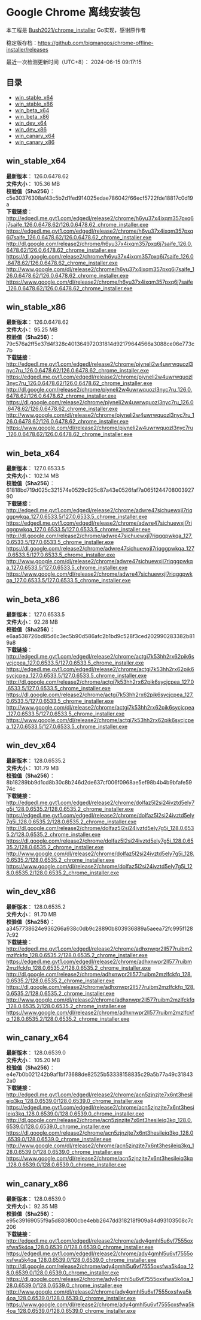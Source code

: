 # Google Chrome 离线安装包
本工程是 [Bush2021/chrome_installer](https://github.com/Bush2021/chrome_installer) Go实现，感谢原作者

稳定版存档：<https://github.com/bigmangos/chrome-offline-installer/releases>

最近一次检测更新时间（UTC+8）：
2024-06-15 09:17:15

## 目录
* [win_stable_x64](https://github.com/bigmangos/chrome-offline-installer?tab=readme-ov-file#win_stable_x64)
* [win_stable_x86](https://github.com/bigmangos/chrome-offline-installer?tab=readme-ov-file#win_stable_x86)
* [win_beta_x64](https://github.com/bigmangos/chrome-offline-installer?tab=readme-ov-file#win_beta_x64)
* [win_beta_x86](https://github.com/bigmangos/chrome-offline-installer?tab=readme-ov-file#win_beta_x86)
* [win_dev_x64](https://github.com/bigmangos/chrome-offline-installer?tab=readme-ov-file#win_dev_x64)
* [win_dev_x86](https://github.com/bigmangos/chrome-offline-installer?tab=readme-ov-file#win_dev_x86)
* [win_canary_x64](https://github.com/bigmangos/chrome-offline-installer?tab=readme-ov-file#win_canary_x64)
* [win_canary_x86](https://github.com/bigmangos/chrome-offline-installer?tab=readme-ov-file#win_canary_x86)

## win_stable_x64
**最新版本**： 126.0.6478.62  
**文件大小**： 105.36 MB  
**校验值（Sha256）**： c5e30376308af43c5b2d1fed914025edae786042f66ecf5722fde18817c0d19a  
**下载链接**：
http://edgedl.me.gvt1.com/edgedl/release2/chrome/h6yu37x4ixqm357pxq6j7saife_126.0.6478.62/126.0.6478.62_chrome_installer.exe
https://edgedl.me.gvt1.com/edgedl/release2/chrome/h6yu37x4ixqm357pxq6j7saife_126.0.6478.62/126.0.6478.62_chrome_installer.exe
http://dl.google.com/release2/chrome/h6yu37x4ixqm357pxq6j7saife_126.0.6478.62/126.0.6478.62_chrome_installer.exe
https://dl.google.com/release2/chrome/h6yu37x4ixqm357pxq6j7saife_126.0.6478.62/126.0.6478.62_chrome_installer.exe
http://www.google.com/dl/release2/chrome/h6yu37x4ixqm357pxq6j7saife_126.0.6478.62/126.0.6478.62_chrome_installer.exe
https://www.google.com/dl/release2/chrome/h6yu37x4ixqm357pxq6j7saife_126.0.6478.62/126.0.6478.62_chrome_installer.exe
## win_stable_x86
**最新版本**： 126.0.6478.62  
**文件大小**： 95.25 MB  
**校验值（Sha256）**： 79c576a2ff5e37d4f328c401364972031814d92179644566a3088ce06e773c7b  
**下载链接**：
http://edgedl.me.gvt1.com/edgedl/release2/chrome/piyneli2w4uwrwquozl3nyc7ru_126.0.6478.62/126.0.6478.62_chrome_installer.exe
https://edgedl.me.gvt1.com/edgedl/release2/chrome/piyneli2w4uwrwquozl3nyc7ru_126.0.6478.62/126.0.6478.62_chrome_installer.exe
http://dl.google.com/release2/chrome/piyneli2w4uwrwquozl3nyc7ru_126.0.6478.62/126.0.6478.62_chrome_installer.exe
https://dl.google.com/release2/chrome/piyneli2w4uwrwquozl3nyc7ru_126.0.6478.62/126.0.6478.62_chrome_installer.exe
http://www.google.com/dl/release2/chrome/piyneli2w4uwrwquozl3nyc7ru_126.0.6478.62/126.0.6478.62_chrome_installer.exe
https://www.google.com/dl/release2/chrome/piyneli2w4uwrwquozl3nyc7ru_126.0.6478.62/126.0.6478.62_chrome_installer.exe
## win_beta_x64
**最新版本**： 127.0.6533.5  
**文件大小**： 102.14 MB  
**校验值（Sha256）**： 61818bd719d025c321574e0529c925c87a43e0526faf7a065124470800392790  
**下载链接**：
http://edgedl.me.gvt1.com/edgedl/release2/chrome/adwre47sichuewxjl7riqggpwkqa_127.0.6533.5/127.0.6533.5_chrome_installer.exe
https://edgedl.me.gvt1.com/edgedl/release2/chrome/adwre47sichuewxjl7riqggpwkqa_127.0.6533.5/127.0.6533.5_chrome_installer.exe
http://dl.google.com/release2/chrome/adwre47sichuewxjl7riqggpwkqa_127.0.6533.5/127.0.6533.5_chrome_installer.exe
https://dl.google.com/release2/chrome/adwre47sichuewxjl7riqggpwkqa_127.0.6533.5/127.0.6533.5_chrome_installer.exe
http://www.google.com/dl/release2/chrome/adwre47sichuewxjl7riqggpwkqa_127.0.6533.5/127.0.6533.5_chrome_installer.exe
https://www.google.com/dl/release2/chrome/adwre47sichuewxjl7riqggpwkqa_127.0.6533.5/127.0.6533.5_chrome_installer.exe
## win_beta_x86
**最新版本**： 127.0.6533.5  
**文件大小**： 92.28 MB  
**校验值（Sha256）**： e6aa538726bd85d6c3ec5b90d586afc2b1bd9c528f3ced202990283382b819a8  
**下载链接**：
http://edgedl.me.gvt1.com/edgedl/release2/chrome/actgi7k53hh2rx62pik6sycjcpea_127.0.6533.5/127.0.6533.5_chrome_installer.exe
https://edgedl.me.gvt1.com/edgedl/release2/chrome/actgi7k53hh2rx62pik6sycjcpea_127.0.6533.5/127.0.6533.5_chrome_installer.exe
http://dl.google.com/release2/chrome/actgi7k53hh2rx62pik6sycjcpea_127.0.6533.5/127.0.6533.5_chrome_installer.exe
https://dl.google.com/release2/chrome/actgi7k53hh2rx62pik6sycjcpea_127.0.6533.5/127.0.6533.5_chrome_installer.exe
http://www.google.com/dl/release2/chrome/actgi7k53hh2rx62pik6sycjcpea_127.0.6533.5/127.0.6533.5_chrome_installer.exe
https://www.google.com/dl/release2/chrome/actgi7k53hh2rx62pik6sycjcpea_127.0.6533.5/127.0.6533.5_chrome_installer.exe
## win_dev_x64
**最新版本**： 128.0.6535.2  
**文件大小**： 101.79 MB  
**校验值（Sha256）**： 8b18289bb9d1cd8b30c8b246d2de637cf006f0968ae5ef98b4b4b9bfafe5974c  
**下载链接**：
http://edgedl.me.gvt1.com/edgedl/release2/chrome/dolfaz5l2si24ivztd5ely7g5i_128.0.6535.2/128.0.6535.2_chrome_installer.exe
https://edgedl.me.gvt1.com/edgedl/release2/chrome/dolfaz5l2si24ivztd5ely7g5i_128.0.6535.2/128.0.6535.2_chrome_installer.exe
http://dl.google.com/release2/chrome/dolfaz5l2si24ivztd5ely7g5i_128.0.6535.2/128.0.6535.2_chrome_installer.exe
https://dl.google.com/release2/chrome/dolfaz5l2si24ivztd5ely7g5i_128.0.6535.2/128.0.6535.2_chrome_installer.exe
http://www.google.com/dl/release2/chrome/dolfaz5l2si24ivztd5ely7g5i_128.0.6535.2/128.0.6535.2_chrome_installer.exe
https://www.google.com/dl/release2/chrome/dolfaz5l2si24ivztd5ely7g5i_128.0.6535.2/128.0.6535.2_chrome_installer.exe
## win_dev_x86
**最新版本**： 128.0.6535.2  
**文件大小**： 91.70 MB  
**校验值（Sha256）**： a3457738624e936266a938c0db9c28890b803936889a5aeea72fc995f1287c92  
**下载链接**：
http://edgedl.me.gvt1.com/edgedl/release2/chrome/adhxnwpr2ll577ruibm2mzlfckfq_128.0.6535.2/128.0.6535.2_chrome_installer.exe
https://edgedl.me.gvt1.com/edgedl/release2/chrome/adhxnwpr2ll577ruibm2mzlfckfq_128.0.6535.2/128.0.6535.2_chrome_installer.exe
http://dl.google.com/release2/chrome/adhxnwpr2ll577ruibm2mzlfckfq_128.0.6535.2/128.0.6535.2_chrome_installer.exe
https://dl.google.com/release2/chrome/adhxnwpr2ll577ruibm2mzlfckfq_128.0.6535.2/128.0.6535.2_chrome_installer.exe
http://www.google.com/dl/release2/chrome/adhxnwpr2ll577ruibm2mzlfckfq_128.0.6535.2/128.0.6535.2_chrome_installer.exe
https://www.google.com/dl/release2/chrome/adhxnwpr2ll577ruibm2mzlfckfq_128.0.6535.2/128.0.6535.2_chrome_installer.exe
## win_canary_x64
**最新版本**： 128.0.6539.0  
**文件大小**： 105.20 MB  
**校验值（Sha256）**： e4e7b0b021242b9af1bf73688de82525b53338158835c29a5b77a49c318432a0  
**下载链接**：
http://edgedl.me.gvt1.com/edgedl/release2/chrome/acn5zjnzjte7x6nt3hesileiq3kq_128.0.6539.0/128.0.6539.0_chrome_installer.exe
https://edgedl.me.gvt1.com/edgedl/release2/chrome/acn5zjnzjte7x6nt3hesileiq3kq_128.0.6539.0/128.0.6539.0_chrome_installer.exe
http://dl.google.com/release2/chrome/acn5zjnzjte7x6nt3hesileiq3kq_128.0.6539.0/128.0.6539.0_chrome_installer.exe
https://dl.google.com/release2/chrome/acn5zjnzjte7x6nt3hesileiq3kq_128.0.6539.0/128.0.6539.0_chrome_installer.exe
http://www.google.com/dl/release2/chrome/acn5zjnzjte7x6nt3hesileiq3kq_128.0.6539.0/128.0.6539.0_chrome_installer.exe
https://www.google.com/dl/release2/chrome/acn5zjnzjte7x6nt3hesileiq3kq_128.0.6539.0/128.0.6539.0_chrome_installer.exe
## win_canary_x86
**最新版本**： 128.0.6539.0  
**文件大小**： 92.35 MB  
**校验值（Sha256）**： e95c39169055f9a5d880800cbe4ebb2647dd318218f909a84d93103508c7c206  
**下载链接**：
http://edgedl.me.gvt1.com/edgedl/release2/chrome/ady4gmhl5u6vf7555oxsfwa5k4oa_128.0.6539.0/128.0.6539.0_chrome_installer.exe
https://edgedl.me.gvt1.com/edgedl/release2/chrome/ady4gmhl5u6vf7555oxsfwa5k4oa_128.0.6539.0/128.0.6539.0_chrome_installer.exe
http://dl.google.com/release2/chrome/ady4gmhl5u6vf7555oxsfwa5k4oa_128.0.6539.0/128.0.6539.0_chrome_installer.exe
https://dl.google.com/release2/chrome/ady4gmhl5u6vf7555oxsfwa5k4oa_128.0.6539.0/128.0.6539.0_chrome_installer.exe
http://www.google.com/dl/release2/chrome/ady4gmhl5u6vf7555oxsfwa5k4oa_128.0.6539.0/128.0.6539.0_chrome_installer.exe
https://www.google.com/dl/release2/chrome/ady4gmhl5u6vf7555oxsfwa5k4oa_128.0.6539.0/128.0.6539.0_chrome_installer.exe
